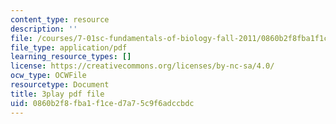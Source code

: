 ```yaml
---
content_type: resource
description: ''
file: /courses/7-01sc-fundamentals-of-biology-fall-2011/0860b2f8fba1f1ced7a75c9f6adccbdc_pJDHi91yAaE.pdf
file_type: application/pdf
learning_resource_types: []
license: https://creativecommons.org/licenses/by-nc-sa/4.0/
ocw_type: OCWFile
resourcetype: Document
title: 3play pdf file
uid: 0860b2f8-fba1-f1ce-d7a7-5c9f6adccbdc
---
```

